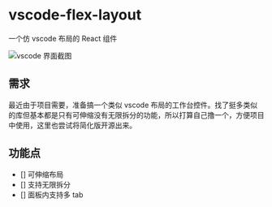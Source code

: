 # vscode-flex-layout

一个仿 vscode 布局的 React 组件

![vscode 界面截图](http://cdn.harrybetter.top/screenshot%2F2020-02-20-vscode.png)

## 需求

最近由于项目需要，准备搞一个类似 vscode 布局的工作台控件。找了挺多类似的库但基本都是只有可伸缩没有无限拆分的功能，所以打算自己撸一个，方便项目中使用，这里也尝试将简化版开源出来。

## 功能点

- [] 可伸缩布局
- [] 支持无限拆分
- [] 面板内支持多 tab


